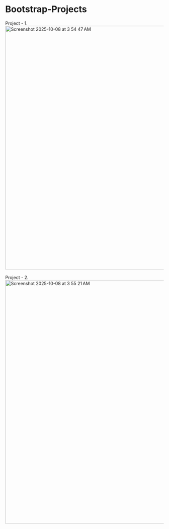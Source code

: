 # Bootstrap-Projects
Project - 1.
<br>
<img width="555" height="775" alt="Screenshot 2025-10-08 at 3 54 47 AM" src="https://github.com/user-attachments/assets/6de7645e-1c6c-48d6-aaf7-5ff561189165" />
<br>
<br>
Project - 2.
<br>
<img width="556" height="775" alt="Screenshot 2025-10-08 at 3 55 21 AM" src="https://github.com/user-attachments/assets/6a39813b-c41c-421f-974a-9fe9469935d3" />
